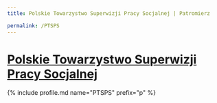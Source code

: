 ```yaml
---
title: Polskie Towarzystwo Superwizji Pracy Socjalnej | Patromierz

permalink: /PTSPS
---
```


# [Polskie Towarzystwo Superwizji Pracy Socjalnej](https://patronite.pl/PTSPS)

{% include profile.md name="PTSPS" prefix="p" %}
